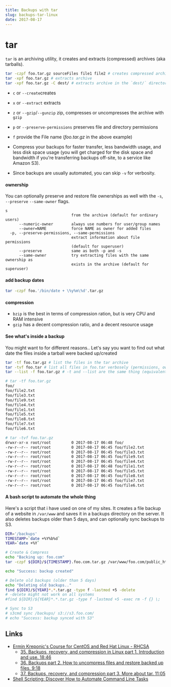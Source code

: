 ```yaml
---
title: Backups with tar
slug: backups-tar-linux
date: 2017-08-17
---
```


# tar

`tar` is an archiving utility, it creates and extracts (compressed) archives (aka tarballs).

```bash
tar -czpf foo.tar.gz sourceFiles file1 file2 # creates compressed archive
tar -xpf foo.tar.gz # extracts archive
tar -xpf foo.tar.gz -C dest/ # extracts archive in the `dest/` directory
```

- `c` or `--create`creates
- `x` or `--extract` extracts
- `z` or `--gzip`/`--gunzip` zip, compresses or uncompresses the archive with `gzip`
- `p` or `--preserve-permissions` preserves file and directory permissions
- `f` provide the File name (_foo.tar.gz_ in the above example)

- Compress your backups for faster transfer, less bandwidth usage, and less disk space usage (you will get charged for the disk space and bandwidth if you're transferring backups off-site, to a service like Amazon S3).
- Since backups are usually automated, you can skip `-v` for verbosity.

#### ownership
You can optionally preserve and restore file ownerships as well with the `-s`, `--preserve` `--same-owner` flags.

```
s
                             from the archive (default for ordinary users)
      --numeric-owner        always use numbers for user/group names
      --owner=NAME           force NAME as owner for added files
  -p, --preserve-permissions, --same-permissions
                             extract information about file permissions
                             (default for superuser)
      --preserve             same as both -p and -s
      --same-owner           try extracting files with the same ownership as
                             exists in the archive (default for superuser)
```

#### add backup dates

```bash
tar -czpf foo.'/bin/date + \%y%m\%d'.tar.gz
```

#### compression
- `bzip` is the best in terms of compression ration, but is very CPU and RAM intensive
- `gzip` has a decent compression ratio, and a decent resource usage

#### See what's inside a backup

You might want to for different reasons.. Let's say you want to find out what date the files inside a tarball were backed up/created

```bash
tar -tf foo.tar.gz # list the files in the tar archive
tar -tvf foo.tar # list all files in foo.tar verbosely (permissions, ownerships, file size, time)
tar --list -f foo.tar.gz # -t and --list are the same thing (equivalent of `tar -tf foo.tar.gz`)
```

```bash
# tar -tf foo.tar.gz
foo/
foo/file2.txt
foo/file3.txt
foo/file9.txt
foo/file4.txt
foo/file1.txt
foo/file5.txt
foo/file8.txt
foo/file7.txt
foo/file6.txt
```

```bash
# tar -tvf foo.tar.gz
drwxr-xr-x root/root         0 2017-08-17 06:48 foo/
-rw-r--r-- root/root         0 2017-08-17 06:45 foo/file2.txt
-rw-r--r-- root/root         0 2017-08-17 06:45 foo/file3.txt
-rw-r--r-- root/root         0 2017-08-17 06:45 foo/file9.txt
-rw-r--r-- root/root         0 2017-08-17 06:45 foo/file4.txt
-rw-r--r-- root/root         0 2017-08-17 06:48 foo/file1.txt
-rw-r--r-- root/root         0 2017-08-17 06:45 foo/file5.txt
-rw-r--r-- root/root         0 2017-08-17 06:45 foo/file8.txt
-rw-r--r-- root/root         0 2017-08-17 06:45 foo/file7.txt
-rw-r--r-- root/root         0 2017-08-17 06:45 foo/file6.txt
```

#### A bash script to automate the whole thing

Here's a script that i have used on one of my sites. It creates a file backup of a website in `/var/www` and saves it in a backups directory on the server. It also deletes backups older than 5 days, and can optionally sync backups to S3.

```bash
DIR='/backups'
TIMESTAMP=`date +%Y%b%d`
YEAR=`date +%Y`

# Create & Compress
echo "Backing up: foo.com"
tar -czpf ${DIR}/${TIMESTAMP}.foo.com.tar.gz /var/www/foo.com/public_html/

echo "Success: backup created"

# Delete old backups (older than 5 days)
echo "Deleting old backups.."
find ${DIR}/${YEAR}*.*.tar.gz -type f -lastmod +5 -delete
# -delete might not work on all systems
#find ${DIR}/${YEAR}*.*.tar.gz -type f -lastmod +5 -exec rm -f {} \;

# Sync to S3
# s3cmd sync /backups/ s3://s3.foo.com/
# echo "Success: backup synced with S3"
```
Links
---
- [Ermin Kreponic's Course for CentOS and Red Hat Linux - RHCSA](https://www.udemy.com/red-hat-linux-centos-rhcsa/)
	- [35. Backups, recovery, and compression in Linux part 1. Introduction and use.
	18:46]()
	- [36. Backups part 2. How to uncompress files and restore backed up files. 9:18](https://www.udemy.com/red-hat-linux-centos-rhcsa/learn/v4/t/lecture/3000094?start=0)
	- [37. Backups, recovery, and compression part 3. More about tar. 11:05](https://www.udemy.com/red-hat-linux-centos-rhcsa/learn/v4/t/lecture/3000100?start=0)
- [Shell Scripting: Discover How to Automate Command Line Tasks](https://www.udemy.com/shell-scripting-linux/)
